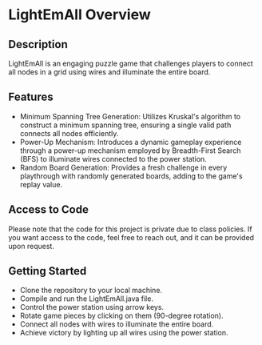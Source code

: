# LightEmAll Overview
## Description
LightEmAll is an engaging puzzle game that challenges players to connect all nodes in a grid using wires and illuminate the entire board.

## Features

- Minimum Spanning Tree Generation: Utilizes Kruskal's algorithm to construct a minimum spanning tree, ensuring a single valid path connects all nodes efficiently.
- Power-Up Mechanism: Introduces a dynamic gameplay experience through a power-up mechanism employed by Breadth-First Search (BFS) to illuminate wires connected to the power station.
- Random Board Generation: Provides a fresh challenge in every playthrough with randomly generated boards, adding to the game's replay value.

## Access to Code
Please note that the code for this project is private due to class policies. If you want access to the code, feel free to reach out, and it can be provided upon request.

## Getting Started

- Clone the repository to your local machine.
- Compile and run the LightEmAll.java file.
- Control the power station using arrow keys.
- Rotate game pieces by clicking on them (90-degree rotation).
- Connect all nodes with wires to illuminate the entire board.
- Achieve victory by lighting up all wires using the power station.
